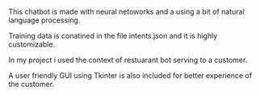 This chatbot is made with neural netoworks and a using a bit of natural language processing.

Training data is conatined in the file intents.json and it is highly customizable.

In my project i used the context of restuarant bot serving to a customer.

A user friendly GUI using Tkinter is also included for better experience of the customer.
